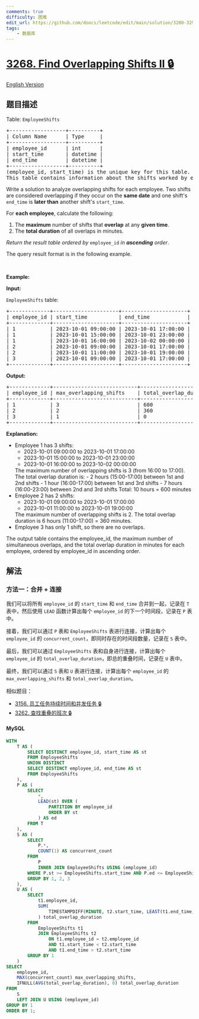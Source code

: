 ```yaml
---
comments: true
difficulty: 困难
edit_url: https://github.com/doocs/leetcode/edit/main/solution/3200-3299/3268.Find%20Overlapping%20Shifts%20II/README.md
tags:
    - 数据库
---
```


<!-- problem:start -->

# [3268. Find Overlapping Shifts II 🔒](https://leetcode.cn/problems/find-overlapping-shifts-ii)

[English Version](/solution/3200-3299/3268.Find%20Overlapping%20Shifts%20II/README_EN.md)

## 题目描述

<!-- description:start -->

<p>Table: <code>EmployeeShifts</code></p>

<pre>
+------------------+----------+
| Column Name      | Type     |
+------------------+----------+
| employee_id      | int      |
| start_time       | datetime |
| end_time         | datetime |
+------------------+----------+
(employee_id, start_time) is the unique key for this table.
This table contains information about the shifts worked by employees, including the start time, and end time.
</pre>

<p>Write a solution to analyze overlapping shifts for each employee. Two shifts are considered overlapping if they occur on the <strong>same date</strong> and one shift&#39;s <code>end_time</code> is <strong>later than</strong> another shift&#39;s <code>start_time</code>.</p>

<p>For <strong>each employee</strong>, calculate the following:</p>

<ol>
	<li>The <strong>maximum</strong> number of shifts that <strong>overlap</strong> at any <strong>given time</strong>.</li>
	<li>The <strong>total duration</strong> of all overlaps in minutes.</li>
</ol>

<p><em>Return the result table ordered by</em> <code>employee_id</code> <em>in <strong>ascending</strong> order</em>.</p>

<p>The query result format is in the following example.</p>

<p>&nbsp;</p>
<p><strong class="example">Example:</strong></p>

<div class="example-block">
<p><strong>Input:</strong></p>

<p><code>EmployeeShifts</code> table:</p>

<pre class="example-io">
+-------------+---------------------+---------------------+
| employee_id | start_time          | end_time            |
+-------------+---------------------+---------------------+
| 1           | 2023-10-01 09:00:00 | 2023-10-01 17:00:00 |
| 1           | 2023-10-01 15:00:00 | 2023-10-01 23:00:00 |
| 1           | 2023-10-01 16:00:00 | 2023-10-02 00:00:00 |
| 2           | 2023-10-01 09:00:00 | 2023-10-01 17:00:00 |
| 2           | 2023-10-01 11:00:00 | 2023-10-01 19:00:00 |
| 3           | 2023-10-01 09:00:00 | 2023-10-01 17:00:00 |
+-------------+---------------------+---------------------+
</pre>

<p><strong>Output:</strong></p>

<pre class="example-io">
+-------------+---------------------------+------------------------+
| employee_id | max_overlapping_shifts    | total_overlap_duration |
+-------------+---------------------------+------------------------+
| 1           | 3                         | 600                    |
| 2           | 2                         | 360                    |
| 3           | 1                         | 0                      |
+-------------+---------------------------+------------------------+
</pre>

<p><strong>Explanation:</strong></p>

<ul>
	<li>Employee 1 has 3 shifts:
	<ul>
		<li>2023-10-01 09:00:00 to 2023-10-01 17:00:00</li>
		<li>2023-10-01 15:00:00 to 2023-10-01 23:00:00</li>
		<li>2023-10-01 16:00:00 to 2023-10-02 00:00:00</li>
	</ul>
	The maximum number of overlapping shifts is 3 (from 16:00 to 17:00). The total overlap duration is: - 2 hours (15:00-17:00) between 1st and 2nd shifts - 1 hour (16:00-17:00) between 1st and 3rd shifts - 7 hours (16:00-23:00) between 2nd and 3rd shifts Total: 10 hours = 600 minutes</li>
	<li>Employee 2 has 2 shifts:
	<ul>
		<li>2023-10-01 09:00:00 to 2023-10-01 17:00:00</li>
		<li>2023-10-01 11:00:00 to 2023-10-01 19:00:00</li>
	</ul>
	The maximum number of overlapping shifts is 2. The total overlap duration is 6 hours (11:00-17:00) = 360 minutes.</li>
	<li>Employee 3 has only 1 shift, so there are no overlaps.</li>
</ul>

<p>The output table contains the employee_id, the maximum number of simultaneous overlaps, and the total overlap duration in minutes for each employee, ordered by employee_id in ascending order.</p>
</div>

<!-- description:end -->

## 解法

<!-- solution:start -->

### 方法一：合并 + 连接

我们可以将所有 `employee_id` 的 `start_time` 和 `end_time` 合并到一起，记录在 `T` 表中，然后使用 `LEAD` 函数计算出每个 `employee_id` 的下一个时间段，记录在 `P` 表中。

接着，我们可以通过 `P` 表和 `EmployeeShifts` 表进行连接，计算出每个 `employee_id` 的 `concurrent_count`，即同时存在的时间段数量，记录在 `S` 表中。

最后，我们可以通过 `EmployeeShifts` 表和自身进行连接，计算出每个 `employee_id` 的 `total_overlap_duration`，即总的重叠时间，记录在 `U` 表中。

最终，我们可以通过 `S` 表和 `U` 表进行连接，计算出每个 `employee_id` 的 `max_overlapping_shifts` 和 `total_overlap_duration`。

相似题目：

-   [3156. 员工任务持续时间和并发任务 🔒](https://github.com/doocs/leetcode/blob/main/solution/3100-3199/3156.Employee%20Task%20Duration%20and%20Concurrent%20Tasks/README.md)
-   [3262. 查找重叠的班次 🔒](https://github.com/doocs/leetcode/blob/main/solution/3200-3299/3262.Find%20Overlapping%20Shifts/README.md)

<!-- tabs:start -->

#### MySQL

```sql
WITH
    T AS (
        SELECT DISTINCT employee_id, start_time AS st
        FROM EmployeeShifts
        UNION DISTINCT
        SELECT DISTINCT employee_id, end_time AS st
        FROM EmployeeShifts
    ),
    P AS (
        SELECT
            *,
            LEAD(st) OVER (
                PARTITION BY employee_id
                ORDER BY st
            ) AS ed
        FROM T
    ),
    S AS (
        SELECT
            P.*,
            COUNT(1) AS concurrent_count
        FROM
            P
            INNER JOIN EmployeeShifts USING (employee_id)
        WHERE P.st >= EmployeeShifts.start_time AND P.ed <= EmployeeShifts.end_time
        GROUP BY 1, 2, 3
    ),
    U AS (
        SELECT
            t1.employee_id,
            SUM(
                TIMESTAMPDIFF(MINUTE, t2.start_time, LEAST(t1.end_time, t2.end_time))
            ) total_overlap_duration
        FROM
            EmployeeShifts t1
            JOIN EmployeeShifts t2
                ON t1.employee_id = t2.employee_id
                AND t1.start_time < t2.start_time
                AND t1.end_time > t2.start_time
        GROUP BY 1
    )
SELECT
    employee_id,
    MAX(concurrent_count) max_overlapping_shifts,
    IFNULL(AVG(total_overlap_duration), 0) total_overlap_duration
FROM
    S
    LEFT JOIN U USING (employee_id)
GROUP BY 1
ORDER BY 1;
```

<!-- tabs:end -->

<!-- solution:end -->

<!-- problem:end -->
